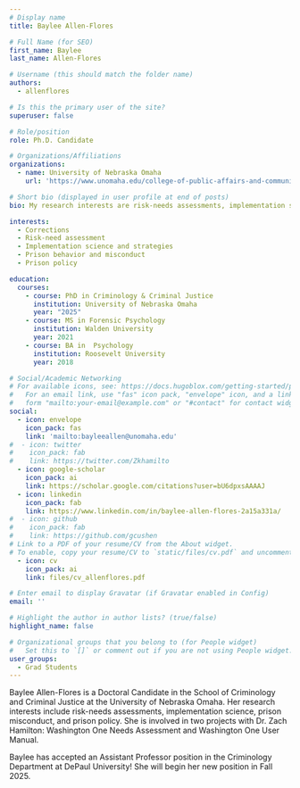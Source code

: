 ```yaml
---
# Display name
title: Baylee Allen-Flores

# Full Name (for SEO)
first_name: Baylee
last_name: Allen-Flores

# Username (this should match the folder name)
authors:
  - allenflores

# Is this the primary user of the site?
superuser: false

# Role/position
role: Ph.D. Candidate

# Organizations/Affiliations
organizations:
  - name: University of Nebraska Omaha
    url: 'https://www.unomaha.edu/college-of-public-affairs-and-community-service/criminology-and-criminal-justice/about-us/baylee-allen.php'

# Short bio (displayed in user profile at end of posts)
bio: My research interests are risk-needs assessments, implementation science, prison misconduct, and prison policy.

interests:
  - Corrections
  - Risk-need assessment
  - Implementation science and strategies
  - Prison behavior and misconduct
  - Prison policy

education:
  courses:
    - course: PhD in Criminology & Criminal Justice
      institution: University of Nebraska Omaha
      year: "2025"
    - course: MS in Forensic Psychology
      institution: Walden University
      year: 2021
    - course: BA in  Psychology
      institution: Roosevelt University
      year: 2018

# Social/Academic Networking
# For available icons, see: https://docs.hugoblox.com/getting-started/page-builder/#icons
#   For an email link, use "fas" icon pack, "envelope" icon, and a link in the
#   form "mailto:your-email@example.com" or "#contact" for contact widget.
social:
  - icon: envelope
    icon_pack: fas
    link: 'mailto:bayleeallen@unomaha.edu'
#  - icon: twitter
#    icon_pack: fab
#    link: https://twitter.com/Zkhamilto
  - icon: google-scholar
    icon_pack: ai
    link: https://scholar.google.com/citations?user=bU6dpxsAAAAJ
  - icon: linkedin
    icon_pack: fab
    link: https://www.linkedin.com/in/baylee-allen-flores-2a15a331a/
#  - icon: github
#    icon_pack: fab
#    link: https://github.com/gcushen
# Link to a PDF of your resume/CV from the About widget.
# To enable, copy your resume/CV to `static/files/cv.pdf` and uncomment the lines below.
  - icon: cv
    icon_pack: ai
    link: files/cv_allenflores.pdf

# Enter email to display Gravatar (if Gravatar enabled in Config)
email: ''

# Highlight the author in author lists? (true/false)
highlight_name: false

# Organizational groups that you belong to (for People widget)
#   Set this to `[]` or comment out if you are not using People widget.
user_groups:
  - Grad Students
---
```


Baylee Allen-Flores is a Doctoral Candidate in the School of Criminology and Criminal Justice at the University of Nebraska Omaha. Her research interests include risk-needs assessments, implementation science, prison misconduct, and prison policy. She is involved in two projects with Dr. Zach Hamilton: Washington One Needs Assessment and Washington One User Manual.

Baylee has accepted an Assistant Professor position in the Criminology Department at DePaul University! She will begin her new position in Fall 2025.
